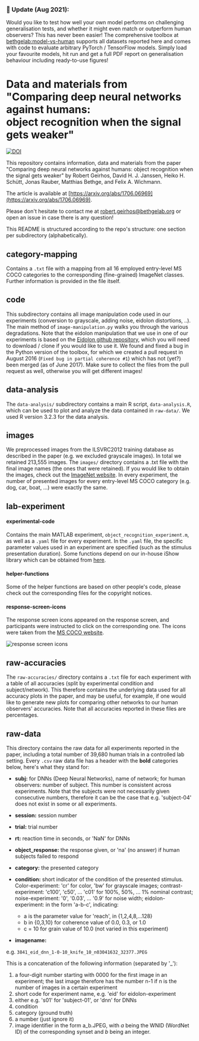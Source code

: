 ### :tada: Update (Aug 2021): 
Would you like to test how well your own model performs on challenging generalisation tests, and whether it might even match or outperform human observers? This has never been easier! The comprehensive toolbox at [bethgelab:model-vs-human](https://github.com/bethgelab/model-vs-human) supports all datasets reported here and comes with code to evaluate arbitrary PyTorch / TensorFlow models. Simply load your favourite models, hit run and get a full PDF report on generalisation behaviour including ready-to-use figures!

# Data and materials from <br>"Comparing deep neural networks against humans:<br> object recognition when the signal gets weaker"

[![DOI](https://zenodo.org/badge/91843628.svg)](https://zenodo.org/badge/latestdoi/91843628)

This repository contains information, data and materials from the paper "Comparing deep neural networks against humans: object recognition when the signal gets weaker" by Robert Geirhos, David H. J. Janssen, Heiko H. Schütt, Jonas Rauber, Matthias Bethge, and Felix A. Wichmann.

The article is available at [https://arxiv.org/abs/1706.06969](https://arxiv.org/abs/1706.06969).


Please don't hesitate to contact me at robert.geirhos@bethgelab.org or open an issue in case there is any question!

This README is structured according to the repo's structure: one section per subdirectory (alphabetically).

## category-mapping
Contains a `.txt` file with a mapping from all 16 employed entry-level MS COCO categories to the corresponding (fine-grained) ImageNet classes. Further information is provided in the file itself.

## code
This subdirectory contains all image manipulation code used in our experiments (conversion to grayscale, adding noise, eidolon distortions, ..). The main method of `image-manipulation.py` walks you through the various degradations. Note that the eidolon manipulation that we use in one of our experiments is based on the [Eidolon github repository](https://github.com/gestaltrevision/Eidolon), which you will need to download / clone if you would like to use it. We found and fixed a bug in the Python version of the toolbox, for which we created a pull request in August 2016 (`Fixed bug in partial coherence #1`) which has not (yet?) been merged (as of June 2017). Make sure to collect the files from the pull request as well, otherwise you will get different images!

## data-analysis
The `data-analysis/` subdirectory contains a main R script, `data-analysis.R`, which can be used to plot and analyze the data contained in `raw-data/`. We used R version 3.2.3 for the data analysis.

## images
We preprocessed images from the ILSVRC2012 training database as described in the paper (e.g. we excluded grayscale images). In total we retained 213,555 images. The `images/` directory contains a .txt file with the final image names (the ones that were retained). If you would like to obtain the images, check out the [ImageNet website](http://image-net.org/download.php). In every experiment, the number of presented images for every entry-level MS COCO category (e.g. dog, car, boat, ...) were exactly the same.

## lab-experiment

#### experimental-code
Contains the main MATLAB experiment, `object_recognition_experiment.m`, as well as a `.yaml` file for every experiment. In the `.yaml` file, the specific parameter values used in an experiment are specified (such as the stimulus presentation duration). Some functions depend on our in-house iShow library which can be obtained from [here](http://dx.doi.org/10.5281/zenodo.34217).

#### helper-functions
Some of the helper functions are based on other people's code, please check out the corresponding files for the copyright notices.

#### response-screen-icons
The response screen icons appeared on the response screen, and participants were instructed to click on the corresponding one. The icons were taken from the [MS COCO website](http://mscoco.org/explore/).

![response screen icons](./lab-experiment/response-screen-icons/response_screen.png  "response screen icons")

## raw-accuracies
The `raw-accuracies/` directory contains a `.txt` file for each experiment with a table of all accuracies (split by experimental condition and subject/network). This therefore contains the underlying data used for all accuracy plots in the paper, and may be useful, for example, if one would like to generate new plots for comparing other networks to our human observers' accuracies. Note that all accuracies reported in these files are percentages.

## raw-data
This directory contains the raw data for all experiments reported in the paper, including a total number of 39,680 human trials in a controlled lab setting. Every `.csv` raw data file has a header with the **bold** categories below, here's what they stand for:

- **subj:** for DNNs (Deep Neural Networks), name of network; for human observers: number of subject. This number is consistent across experiments. Note that the subjects were not necessarily given consecutive numbers, therefore it can be the case that e.g. \'subject-04\' does not exist in some or all experiments.

- **session:** session number

- **trial:** trial number

- **rt:** reaction time in seconds, or \'NaN\' for DNNs

- **object_response:** the response given, or \'na\' (no answer) if human subjects failed to respond

- **category:** the presented category

- **condition:** short indicator of the condition of the presented stimulus. Color-experiment: \'cr\' for color, \'bw\' for grayscale images; contrast-experiment: \'c100\', \'c50\', ... \'c01\' for 100%, 50%, ... 1% nominal contrast; noise-experiment: \'0\', \'0.03\', ... \'0.9\' for noise width; eidolon-experiment: in the form \'a-b-c\', indicating:
	- a is the parameter value for \'reach\', in {1,2,4,8,...128} 
	- b in {0,3,10} for coherence value of 0.0, 0.3, or 1.0
	- c = 10 for grain value of 10.0 (not varied in this experiment)

- **imagename:**

e.g. `3841_eid_dnn_1-0-10_knife_10_n03041632_32377.JPEG`

This is a concatenation of the following information (separated by \'_\'):

1. a four-digit number starting with 0000 for the first image in an experiment; the last image therefore has the number n-1 if n is the number of images in a certain experiment
2. short code for experiment name, e.g. \'eid\' for eidolon-experiment
3. either e.g. \'s01\' for \'subject-01\', or \'dnn\' for DNNs
4. condition
5. category (ground truth)
6. a number (just ignore it)
7. image identifier in the form a_b.JPEG, with _a_ being the WNID (WordNet ID) of the corresponding synset and _b_ being an integer.

